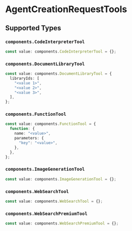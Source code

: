 # AgentCreationRequestTools


## Supported Types

### `components.CodeInterpreterTool`

```typescript
const value: components.CodeInterpreterTool = {};
```

### `components.DocumentLibraryTool`

```typescript
const value: components.DocumentLibraryTool = {
  libraryIds: [
    "<value 1>",
    "<value 2>",
    "<value 3>",
  ],
};
```

### `components.FunctionTool`

```typescript
const value: components.FunctionTool = {
  function: {
    name: "<value>",
    parameters: {
      "key": "<value>",
    },
  },
};
```

### `components.ImageGenerationTool`

```typescript
const value: components.ImageGenerationTool = {};
```

### `components.WebSearchTool`

```typescript
const value: components.WebSearchTool = {};
```

### `components.WebSearchPremiumTool`

```typescript
const value: components.WebSearchPremiumTool = {};
```

